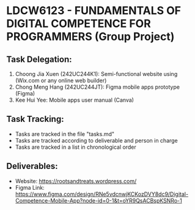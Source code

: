 # LDCW6123 - FUNDAMENTALS OF DIGITAL COMPETENCE FOR PROGRAMMERS (Group Project)


## Task Delegation:
<ol>
    <li>Choong Jia Xuen (242UC244K1): Semi-functional website using (Wix.com or any online web builder)</li>
    <li>Chong Meng Hang (242UC244JT): Figma mobile apps prototype (Figma)</li>
    <li>Kee Hui Yee: Mobile apps user manual (Canva)</li>
</ol>        

## Task Tracking:
<ul>
    <li>Tasks are tracked in the file "tasks.md"</li>
    <li>Tasks are tracked according to deliverable and person in charge</li>
    <li>Tasks are tracked in a list in chronological order</li>
</ul>

## Deliverables:
<ul>
    <li> Website: <a href="https://rootsandtreats.wordpress.com/">https://rootsandtreats.wordpress.com/</a></li>
    <li> Figma Link: <a href="https://www.figma.com/design/RNe5vdcnwjKCKozDVY8dc9/Digital-Competence-Mobile-App?node-id=0-1&t=oYR9QsACBspKSNRo-1">https://www.figma.com/design/RNe5vdcnwjKCKozDVY8dc9/Digital-Competence-Mobile-App?node-id=0-1&t=oYR9QsACBspKSNRo-1</a></li>
</ul>